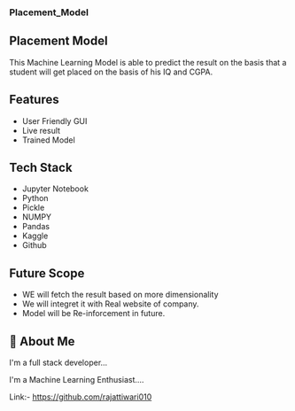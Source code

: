 ### Placement_Model


## Placement Model
This Machine Learning Model is able to predict the result on the basis that a student will get placed on the basis of his IQ and CGPA.


## Features

- User Friendly GUI
- Live result
- Trained Model 


## Tech Stack

- Jupyter Notebook
- Python
- Pickle
- NUMPY
- Pandas
- Kaggle
- Github


## Future Scope

- WE will fetch the result based on more dimensionality
- We will integret it with Real website of company.
- Model will be Re-inforcement in future.

  
## 🚀 About Me
I'm a full stack developer...

I'm a Machine Learning Enthusiast....

Link:- https://github.com/rajattiwari010


